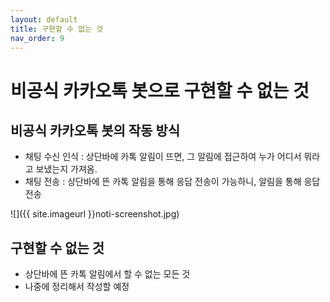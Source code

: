 ```yaml
---
layout: default
title: 구현할 수 없는 것
nav_order: 9
---
```



# 비공식 카카오톡 봇으로 구현할 수 없는 것

## 비공식 카카오톡 봇의 작동 방식
* 채팅 수신 인식 : 상단바에 카톡 알림이 뜨면, 그 알림에 접근하여 누가 어디서 뭐라고 보냈는지 가져옴.
* 채팅 전송 : 상단바에 뜬 카톡 알림을 통해 응답 전송이 가능하니, 알림을 통해 응답 전송

![]({{ site.imageurl }}noti-screenshot.jpg)

## 구현할 수 없는 것
* 상단바에 뜬 카톡 알림에서 할 수 없는 모든 것
* 나중에 정리해서 작성할 예정

